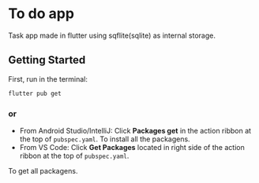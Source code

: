 # To do app

Task app made in flutter using sqflite(sqlite) as internal storage.

## Getting Started

First, run in the terminal:
```bash
flutter pub get
```
### or
-   From Android Studio/IntelliJ: Click  **Packages get**  in the action ribbon at the top of  `pubspec.yaml`.
To install all the packagens.
-   From VS Code: Click  **Get Packages**  located in right side of the action ribbon at the top of  `pubspec.yaml`.

To get all packagens.

